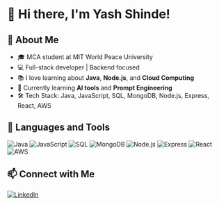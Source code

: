 # 👋 Hi there, I'm Yash Shinde!

## 🚀 About Me
- 🎓 MCA student at MIT World Peace University
- 💻 Full-stack developer | Backend focused
- 📚 I love learning about **Java**, **Node.js**, and **Cloud Computing**
- 🌱 Currently learning **AI tools** and **Prompt Engineering**
- 🛠️ Tech Stack: Java, JavaScript, SQL, MongoDB, Node.js, Express, React, AWS


## 🔧 Languages and Tools

![Java](https://img.shields.io/badge/Java-ED8B00?style=for-the-badge&logo=java&logoColor=white)
![JavaScript](https://img.shields.io/badge/JavaScript-F7DF1E?style=for-the-badge&logo=javascript&logoColor=black)
![SQL](https://img.shields.io/badge/SQL-4479A1?style=for-the-badge&logo=postgresql&logoColor=white)
![MongoDB](https://img.shields.io/badge/MongoDB-47A248?style=for-the-badge&logo=mongodb&logoColor=white)
![Node.js](https://img.shields.io/badge/Node.js-339933?style=for-the-badge&logo=nodedotjs&logoColor=white)
![Express](https://img.shields.io/badge/Express.js-000000?style=for-the-badge&logo=express&logoColor=white)
![React](https://img.shields.io/badge/React-20232A?style=for-the-badge&logo=react&logoColor=61DAFB)
![AWS](https://img.shields.io/badge/AWS-232F3E?style=for-the-badge&logo=amazonaws&logoColor=white)


## 📫 Connect with Me
[![LinkedIn](https://img.shields.io/badge/LinkedIn-blue?style=for-the-badge&logo=linkedin)](https://www.linkedin.com/in/yashshinde8585/)

